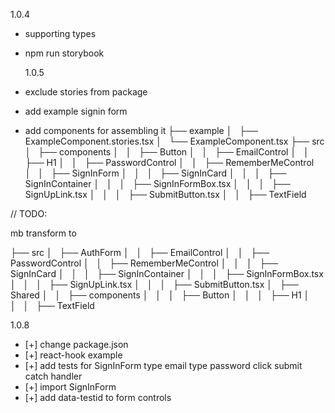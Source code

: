 1.0.4

- supporting types
- npm run storybook

  1.0.5

- exclude stories from package
- add example signin form
- add components for assembling it
  ├── example
  │   ├── ExampleComponent.stories.tsx
  │   └── ExampleComponent.tsx
  ├── src
  │   ├── components
  │   │   ├── Button
  │   │   ├── EmailControl
  │   │   ├── H1
  │   │   ├── PasswordControl
  │   │   ├── RememberMeControl
  │   │   ├── SignInForm
  │   │   │   ├── SignInCard
  │   │   │   ├── SignInContainer
  │   │   │   ├── SignInFormBox.tsx
  │   │   │   ├── SignUpLink.tsx
  │   │   │   ├── SubmitButton.tsx
  │   │   ├── TextField

// TODO:

mb transform to

├── src
│   ├── AuthForm
│   │   ├── EmailControl
│   │   ├── PasswordControl
│   │   ├── RememberMeControl
│   │   │   ├── SignInCard
│   │   │   ├── SignInContainer
│   │   │   ├── SignInFormBox.tsx
│   │   │   ├── SignUpLink.tsx
│   │   │   ├── SubmitButton.tsx
│   ├── Shared
│   │   ├── components
│   │   │   ├── Button
│   │   │   ├── H1
│   │   │   ├── TextField

1.0.8

- [+] change package.json
- [+] react-hook example
- [+] add tests for SignInForm
  type email
  type password
  click submit
  catch handler
- [+] import SignInForm
- [+] add data-testid to form controls
